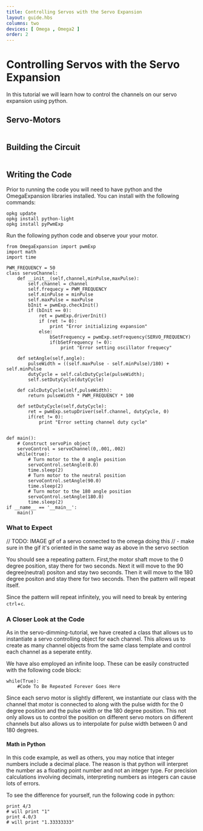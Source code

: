 ```yaml
---
title: Controlling Servos with the Servo Expansion
layout: guide.hbs
columns: two
devices: [ Omega , Omega2 ]
order: 2
---
```



# Controlling Servos with the Servo Expansion


In this tutorial we will learn how to control the channels on our servo expansion using python.

## Servo-Motors

<!-- servo -->
```{r child = '../../shared/servos.md'}
```

## Building the Circuit

<!-- // - talk about how to connect a servo to the pwm expansion
// - make sure to mention that an external power supply is required for more servos and larger loads
// can totally rip off large chunks of the pwm expansion hardware article from the documentation
//  * should isolate that text from the pwm hw article into markdown files that can be included here -->

```{r child = '../../shared/servo-setup.md'}
```

## Writing the Code

<!-- // Note from Lazar: for this and the rest of the pwm expansion articles, see https://github.com/OnionIoT/i2c-exp-driver/blob/master/src/python/omegaMotors.py for code example

// * create a class that uses the omegapwm class from the previous example to drive a servo
//    * essentially create the servo class (from the file above), can skip the getSettings, setupMinAngle, and setupMaxAngle functions for the purposes of this example
//    * make sure the class follows the angle described in the servo section above ie 0˚->180˚ as opposed to -90-˚>90˚
// * the program should be something along the lines of setting the servo to 0˚, 45˚, 90˚, 135˚, 180˚, and then back down by 45˚ steps, have a noticeable but not annoyingly long delay between the steps
// * have it run in an infinite loop -->

Prior to running the code you will need to have python and the OmegaExpansion libraries installed. You can install with the following commands:

```
opkg update
opkg install python-light
opkg install pyPwmExp
```
Run the following python code and observe your your motor.

```
from OmegaExpansion import pwmExp
import math
import time

PWM_FREQUENCY = 50
class servoChannel:
	def __init__(self,channel,minPulse,maxPulse):
		self.channel = channel
		self.frequecy = PWM_FREQUENCY
		self.minPulse = minPulse
		self.maxPulse = maxPulse
		bInit = pwmExp.checkInit()
		if (bInit == 0):
			ret = pwmExp.driverInit()
			if (ret != 0):
				print "Error initializing expansion"
			else:
				bSetFrequency = pwmExp.setFrequency(SERVO_FREQUENCY)
				if(bSetFrequency != 0):
					print "Error setting oscillator frequecy"

	def setAngle(self,angle):
		pulseWidth = ((self.maxPulse - self.minPulse)/180) + self.minPulse
		dutyCycle = self.calcDutyCycle(pulseWidth);
		self.setDutyCycle(dutyCycle)

	def calcDutyCycle(self,pulseWidth):
		return pulseWidth * PWM_FREQUENCY * 100

	def setDutyCycle(self,dutyCycle):
		ret = pwmExp.setupDriver(self.channel, dutyCycle, 0)
		if(ret != 0):
			print "Error setting channel duty cycle"


def main():
	# Construct servoPin object
	servoControl = servoChannel(0,.001,.002)
	while(true):
		# Turn motor to the 0 angle position
		servoControl.setAngle(0.0)
		time.sleep(2)
		# Turn motor to the neutral position
		servoControl.setAngle(90.0)
		time.sleep(2)
		# Turn motor to the 180 angle position
		servoControl.setAngle(180.0)
		time.sleep(2)
if __name__ == '__main__':
	main()
```

### What to Expect

// TODO: IMAGE gif of a servo connected to the omega doing this
//  - make sure in the gif it's oriented in the same way as above in the servo section


You should see a repeating pattern. First,the motor shaft move to the 0 degree position, stay there for two seconds.
Next it will move to the 90 degree(neutral) positon and stay two seconds. Then it will move to the 180 degree positon and stay there for two seconds. Then the pattern will repeat itself.

Since the pattern will repeat infinitely, you will need to break by entering `ctrl`+`c`.

### A Closer Look at the Code

<!-- // this code introduced
// * doing math in python
// * brought back the idea of using a class within a class (link back to the first time this was introduced in the 7seg article)
// * brought back the infinite loop -->

As in the servo-dimming-tutorial, we have created a class that allows us to instantiate a servo controlling object for each channel. This allows us to create as many channel objects from the same class template and control each channel as a seperate entity.

We have also employed an infinite loop. These can be easily constructed with the following code block:

```
while(True):
	#Code To Be Repeated Forever Goes Here
```

Since each servo motor is slightly different, we instantiate our class with the channel that motor is connected to along with the pulse width for the 0 degree position and the pulse width or the 180 degree position. This not only allows us to control the position on different servo motors on different channels but also allows us to interpolate
for pulse width between 0 and 180 degrees.

#### Math in Python

In this code example, as well as others, you may notice that integer numbers include a decimal place. The reason is that python will interpret the number as a floating point number and not an integer type. For precision calculations involving decimals, interpreting numbers as integers can cause lots of errors.

To see the difference for yourself, run the following code in python:

```
print 4/3
# will print "1"
print 4.0/3
# will print "1.33333333"
```
